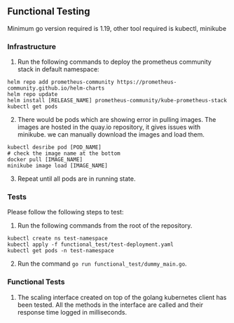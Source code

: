 ## Functional Testing
Minimum go version required is 1.19, other tool required is kubectl, minikube

### Infrastructure
1. Run the following commands to deploy the prometheus community stack in default namespace:
```
helm repo add prometheus-community https://prometheus-community.github.io/helm-charts
helm repo update
helm install [RELEASE_NAME] prometheus-community/kube-prometheus-stack
kubectl get pods
```
2. There would be pods which are showing error in pulling images. The images are hosted in the quay.io repository, it gives issues with minikube. we can manually download the images and load them.
```
kubectl desribe pod [POD_NAME]
# check the image name at the bottom
docker pull [IMAGE_NAME]
minikube image load [IMAGE_NAME]
```
3. Repeat until all pods are in running state.

### Tests

Please follow the following steps to test:

1. Run the following commands from the root of the repository.
```
kubectl create ns test-namespace
kubectl apply -f functional_test/test-deployment.yaml
kubectl get pods -n test-namespace
```
2. Run the command `go run functional_test/dummy_main.go`.

### Functional Tests
1. The scaling interface created on top of the golang kubernetes client has been tested. All the methods in the interface are called and their response time logged in milliseconds.

